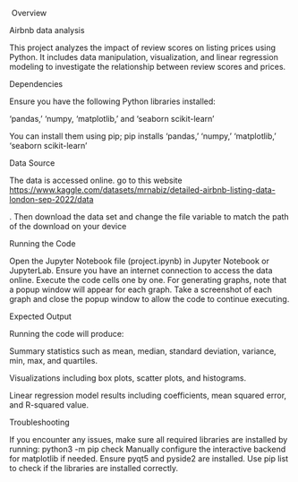 

​
Overview 

Airbnb data analysis
 

This project analyzes the impact of review scores on listing prices using Python. It includes data manipulation, visualization, and linear regression modeling to investigate the relationship between review scores and prices.

 

Dependencies

 

Ensure you have the following Python libraries installed:

 

‘pandas,’ ‘numpy, ‘matplotlib,’ and ‘seaborn scikit-learn’

 You can install them using pip; pip installs ‘pandas,’ ‘numpy,’ ‘matplotlib,’ ‘seaborn scikit-learn’

 

Data Source 

 

The data is accessed online. go to this website https://www.kaggle.com/datasets/mrnabiz/detailed-airbnb-listing-data-london-sep-2022/data

. Then download the data set and change the file variable to match the path of the download on your device

 

Running the Code

 

Open the Jupyter Notebook file (project.ipynb) in Jupyter Notebook or JupyterLab. Ensure you have an internet connection to access the data online. Execute the code cells one by one. For generating graphs, note that a popup window will appear for each graph. Take a screenshot of each graph and close the popup window to allow the code to continue executing.

 

Expected Output 

 

Running the code will produce:

 

Summary statistics such as mean, median, standard deviation, variance, min, max, and quartiles.

Visualizations including box plots, scatter plots, and histograms.

Linear regression model results including coefficients, mean squared error, and R-squared value.

 

Troubleshooting

 

If you encounter any issues, make sure all required libraries are installed by running: python3 -m pip check Manually configure the interactive backend for matplotlib if needed. Ensure pyqt5 and pyside2 are installed. Use pip list to check if the libraries are installed correctly.